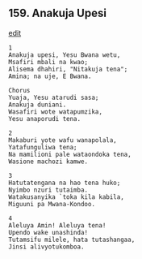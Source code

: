 ## 159. Anakuja Upesi
[edit](https://docs.google.com/document/d/1KdzCpQ5BlQ0vI77x5xulr8vWva3r%2DSMY/edit?mode=html)





    1
    Anakuja upesi, Yesu Bwana wetu,
    Msafiri mbali na kwao;
    Alisema dhahiri, "Nitakuja tena";
    Amina; na uje, E Bwana.

    Chorus
    Yuaja, Yesu atarudi sasa;
    Anakuja duniani.
    Wasafiri wote watapumzika,
    Yesu anaporudi tena.

    2
    Makaburi yote wafu wanapolala,
    Yatafunguliwa tena;
    Na mamilioni pale wataondoka tena,
    Wasione machozi kamwe.

    3
    Hatutatengana na hao tena huko;
    Nyimbo nzuri tutaimba.
    Watakusanyika `toka kila kabila,
    Miguuni pa Mwana-Kondoo.

    4
    Aleluya Amin! Aleluya tena!
    Upendo wake unashinda!
    Tutamsifu milele, hata tutashangaa,
    Jinsi alivyotukomboa.



